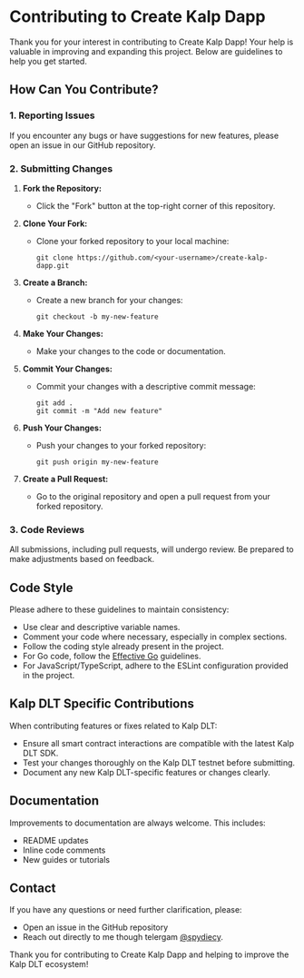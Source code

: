 # Contributing to Create Kalp Dapp

Thank you for your interest in contributing to Create Kalp Dapp! Your help is valuable in improving and expanding this project. Below are guidelines to help you get started.

## How Can You Contribute?

### 1. Reporting Issues

If you encounter any bugs or have suggestions for new features, please open an issue in our GitHub repository.

### 2. Submitting Changes

1. **Fork the Repository:**
   * Click the "Fork" button at the top-right corner of this repository.

2. **Clone Your Fork:**
   * Clone your forked repository to your local machine:
     ```
     git clone https://github.com/<your-username>/create-kalp-dapp.git
     ```

3. **Create a Branch:**
   * Create a new branch for your changes:
     ```
     git checkout -b my-new-feature
     ```

4. **Make Your Changes:**
   * Make your changes to the code or documentation.

5. **Commit Your Changes:**
   * Commit your changes with a descriptive commit message:
     ```
     git add .
     git commit -m "Add new feature"
     ```

6. **Push Your Changes:**
   * Push your changes to your forked repository:
     ```
     git push origin my-new-feature
     ```

7. **Create a Pull Request:**
   * Go to the original repository and open a pull request from your forked repository.

### 3. Code Reviews

All submissions, including pull requests, will undergo review. Be prepared to make adjustments based on feedback.

## Code Style

Please adhere to these guidelines to maintain consistency:

* Use clear and descriptive variable names.
* Comment your code where necessary, especially in complex sections.
* Follow the coding style already present in the project.
* For Go code, follow the [Effective Go](https://golang.org/doc/effective_go) guidelines.
* For JavaScript/TypeScript, adhere to the ESLint configuration provided in the project.

## Kalp DLT Specific Contributions

When contributing features or fixes related to Kalp DLT:

* Ensure all smart contract interactions are compatible with the latest Kalp DLT SDK.
* Test your changes thoroughly on the Kalp DLT testnet before submitting.
* Document any new Kalp DLT-specific features or changes clearly.

## Documentation

Improvements to documentation are always welcome. This includes:

* README updates
* Inline code comments
* New guides or tutorials

## Contact

If you have any questions or need further clarification, please:

* Open an issue in the GitHub repository
* Reach out directly to me though telergam [@spydiecy](https://t.me/spydiecy).

Thank you for contributing to Create Kalp Dapp and helping to improve the Kalp DLT ecosystem!
